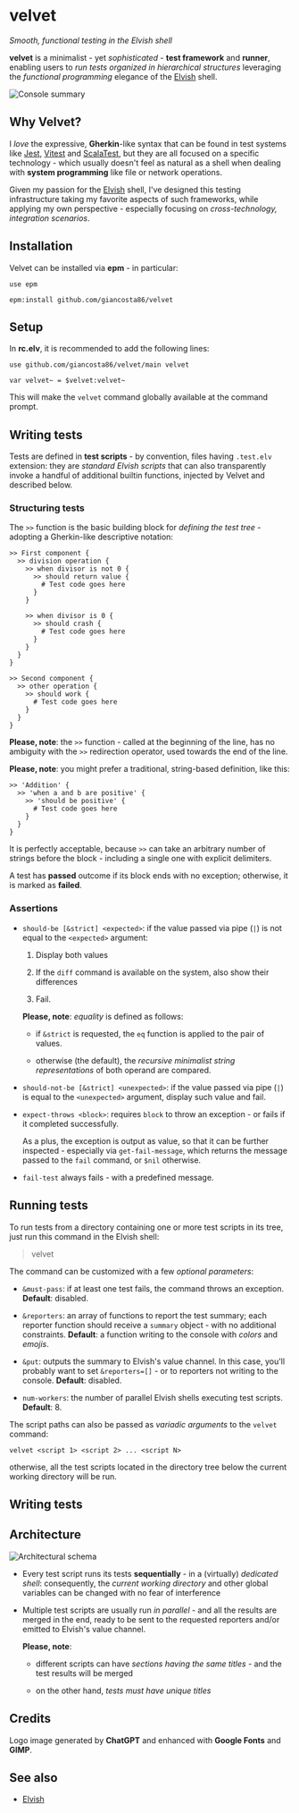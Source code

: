# velvet

_Smooth, functional testing in the Elvish shell_

**velvet** is a minimalist - yet _sophisticated_ - **test framework** and **runner**, enabling users to _run tests organized in hierarchical structures_ leveraging the _functional programming_ elegance of the [Elvish](https://elv.sh/) shell.

![Console summary](docs/console-summary.png)

## Why Velvet?

I _love_ the expressive, **Gherkin**-like syntax that can be found in test systems like [Jest](https://jestjs.io/), [Vitest](https://vitest.dev/) and [ScalaTest](https://www.scalatest.org/), but they are all focused on a specific technology - which usually doesn't feel as natural as a shell when dealing with **system programming** like file or network operations.

Given my passion for the [Elvish](https://elv.sh/) shell, I've designed this testing infrastructure taking my favorite aspects of such frameworks, while applying my own perspective - especially focusing on _cross-technology, integration scenarios_.

## Installation

Velvet can be installed via **epm** - in particular:

```elvish
use epm

epm:install github.com/giancosta86/velvet
```

## Setup

In **rc.elv**, it is recommended to add the following lines:

```elvish
use github.com/giancosta86/velvet/main velvet

var velvet~ = $velvet:velvet~
```

This will make the `velvet` command globally available at the command prompt.

## Writing tests

Tests are defined in **test scripts** - by convention, files having `.test.elv` extension: they are _standard Elvish scripts_ that can also transparently invoke a handful of additional builtin functions, injected by Velvet and described below.

### Structuring tests

The `>>` function is the basic building block for _defining the test tree_ - adopting a Gherkin-like descriptive notation:

```elvish
>> First component {
  >> division operation {
    >> when divisor is not 0 {
      >> should return value {
        # Test code goes here
      }
    }

    >> when divisor is 0 {
      >> should crash {
        # Test code goes here
      }
    }
  }
}

>> Second component {
  >> other operation {
    >> should work {
      # Test code goes here
    }
  }
}
```

**Please, note**: the `>>` function - called at the beginning of the line, has no ambiguity with the `>>` redirection operator, used towards the end of the line.

**Please, note**: you might prefer a traditional, string-based definition, like this:

```elvish
>> 'Addition' {
  >> 'when a and b are positive' {
    >> 'should be positive' {
      # Test code goes here
    }
  }
}
```

It is perfectly acceptable, because `>>` can take an arbitrary number of strings before the block - including a single one with explicit delimiters.

A test has **passed** outcome if its block ends with no exception; otherwise, it is marked as **failed**.

### Assertions

- `should-be [&strict] <expected>`: if the value passed via pipe (`|`) is not equal to the `<expected>` argument:

  1. Display both values

  1. If the `diff` command is available on the system, also show their differences

  1. Fail.

  **Please, note**: _equality_ is defined as follows:

  - if `&strict` is requested, the `eq` function is applied to the pair of values.

  - otherwise (the default), the _recursive minimalist string representations_ of both operand are compared.

- `should-not-be [&strict] <unexpected>`: if the value passed via pipe (`|`) is equal to the `<unexpected>` argument, display such value and fail.

- `expect-throws <block>`: requires `block` to throw an exception - or fails if it completed successfully.

  As a plus, the exception is output as value, so that it can be further inspected - especially via `get-fail-message`, which returns the message passed to the `fail` command, or `$nil` otherwise.

- `fail-test` always fails - with a predefined message.

## Running tests

To run tests from a directory containing one or more test scripts in its tree, just run this command in the Elvish shell:

> velvet

The command can be customized with a few _optional parameters_:

- `&must-pass`: if at least one test fails, the command throws an exception. **Default**: disabled.

- `&reporters`: an array of functions to report the test summary; each reporter function should receive a `summary` object - with no additional constraints. **Default**: a function writing to the console with _colors_ and _emojis_.

- `&put`: outputs the summary to Elvish's value channel. In this case, you'll probably want to set `&reporters=[]` - or to reporters not writing to the console. **Default**: disabled.

- `num-workers`: the number of parallel Elvish shells executing test scripts. **Default**: 8.

The script paths can also be passed as _variadic arguments_ to the `velvet` command:

```elvish
velvet <script 1> <script 2> ... <script N>
```

otherwise, all the test scripts located in the directory tree below the current working directory will be run.

## Writing tests

## Architecture

![Architectural schema](docs/architecture.png)

- Every test script runs its tests **sequentially** - in a (virtually) _dedicated shell_: consequently, the _current working directory_ and other global variables can be changed with no fear of interference

- Multiple test scripts are usually run _in parallel_ - and all the results are merged in the end, ready to be sent to the requested reporters and/or emitted to Elvish's value channel.

  **Please, note**:

  - different scripts can have _sections having the same titles_ - and the test results will be merged

  - on the other hand, _tests must have unique titles_

## Credits

Logo image generated by **ChatGPT** and enhanced with **Google Fonts** and **GIMP**.

## See also

- [Elvish](https://elv.sh/)
